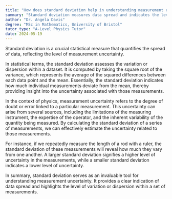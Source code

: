 ```yaml
---
title: "How does standard deviation help in understanding measurement uncertainty?"
summary: "Standard deviation measures data spread and indicates the level of measurement uncertainty, highlighting how much individual data points differ from the mean."
author: "Dr. Angela Davis"
degree: "MSc in Mathematics, University of Bristol"
tutor_type: "A-Level Physics Tutor"
date: 2024-05-19
---
```


Standard deviation is a crucial statistical measure that quantifies the spread of data, reflecting the level of measurement uncertainty.

In statistical terms, the standard deviation assesses the variation or dispersion within a dataset. It is computed by taking the square root of the variance, which represents the average of the squared differences between each data point and the mean. Essentially, the standard deviation indicates how much individual measurements deviate from the mean, thereby providing insight into the uncertainty associated with those measurements.

In the context of physics, measurement uncertainty refers to the degree of doubt or error linked to a particular measurement. This uncertainty can arise from several sources, including the limitations of the measuring instrument, the expertise of the operator, and the inherent variability of the quantity being measured. By calculating the standard deviation of a series of measurements, we can effectively estimate the uncertainty related to those measurements.

For instance, if we repeatedly measure the length of a rod with a ruler, the standard deviation of these measurements will reveal how much they vary from one another. A larger standard deviation signifies a higher level of uncertainty in the measurements, while a smaller standard deviation indicates a lower level of uncertainty.

In summary, standard deviation serves as an invaluable tool for understanding measurement uncertainty. It provides a clear indication of data spread and highlights the level of variation or dispersion within a set of measurements.
    